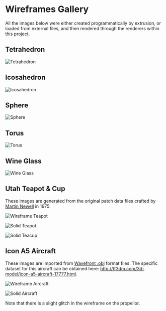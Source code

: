 # Wireframes Gallery

All the images below were either created programmatically by extrusion, or loaded from external files,
and then rendered through the renderers within this project.

## Tetrahedron

![Tetrahedron](https://raw.github.com/rm-hull/wireframes/master/doc/gallery/tetrahedron.png)

## Icosahedron

![Icosahedron](https://raw.github.com/rm-hull/wireframes/master/doc/gallery/icosahedron.png)

## Sphere

![Sphere](https://raw.github.com/rm-hull/wireframes/master/doc/gallery/wireframe-sphere.png)

## Torus

![Torus](https://raw.github.com/rm-hull/wireframes/master/doc/gallery/wireframe-torus.png)

## Wine Glass

![Wine Glass](https://raw.github.com/rm-hull/wireframes/master/doc/gallery/wireframe-wineglass.png)

## Utah Teapot & Cup

These images are generated from the original patch data files crafted by 
[Martin Newell](https://en.wikipedia.org/wiki/Martin_Newell_%28computer_scientist%29) in 1975.

![Wireframe Teapot](https://raw.github.com/rm-hull/wireframes/master/doc/gallery/wireframe-teapot.png)

![Solid Teapot](https://raw.github.com/rm-hull/wireframes/master/doc/gallery/solid-teapot.png)

![Solid Teacup](https://raw.github.com/rm-hull/wireframes/master/doc/gallery/solid-teacup.png)

## Icon A5 Aircraft

These images are imported from [Wavefront .obj](https://en.wikipedia.org/wiki/Wavefront_.obj_file) format
files. The specific dataset for this aircraft can be obtained here: http://tf3dm.com/3d-model/icon-a5-aircraft-17777.html.

![Wireframe Aircraft](https://raw.github.com/rm-hull/wireframes/master/doc/gallery/wireframe-icon-a5.png)

![Solid Aircraft](https://raw.github.com/rm-hull/wireframes/master/doc/gallery/solid-icon-a5.png)

Note that there is a slight glitch in the wireframe on the propellor.

